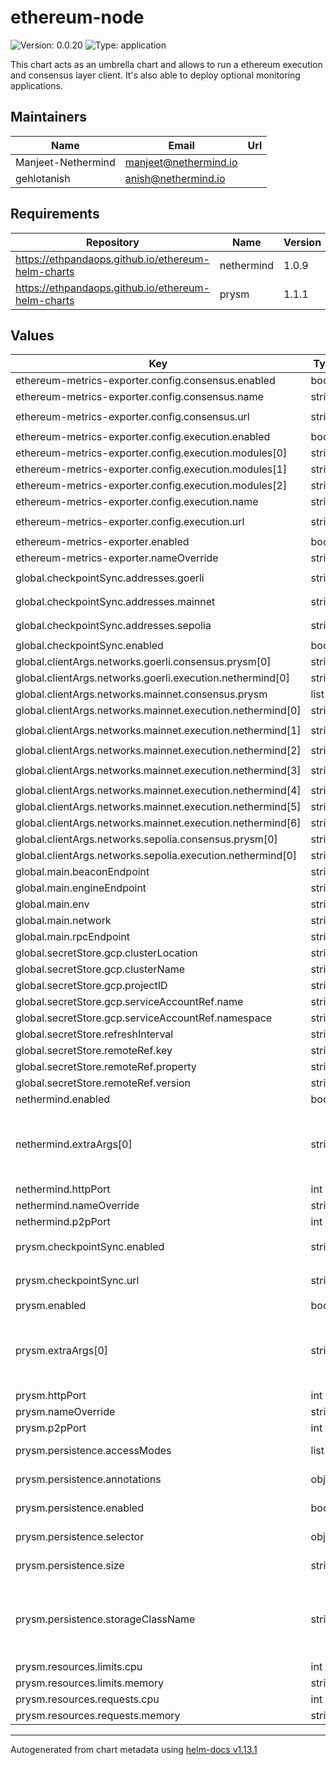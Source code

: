 # ethereum-node

![Version: 0.0.20](https://img.shields.io/badge/Version-0.0.20-informational?style=flat-square) ![Type: application](https://img.shields.io/badge/Type-application-informational?style=flat-square)

This chart acts as an umbrella chart and allows to run a ethereum execution and consensus layer client. It's also able to deploy optional monitoring applications.

## Maintainers

| Name | Email | Url |
| ---- | ------ | --- |
| Manjeet-Nethermind | <manjeet@nethermind.io> |  |
| gehlotanish | <anish@nethermind.io> |  |

## Requirements

| Repository | Name | Version |
|------------|------|---------|
| https://ethpandaops.github.io/ethereum-helm-charts | nethermind | 1.0.9 |
| https://ethpandaops.github.io/ethereum-helm-charts | prysm | 1.1.1 |

## Values

| Key | Type | Default | Description |
|-----|------|---------|-------------|
| ethereum-metrics-exporter.config.consensus.enabled | bool | `true` |  |
| ethereum-metrics-exporter.config.consensus.name | string | `"consensus-client"` |  |
| ethereum-metrics-exporter.config.consensus.url | string | `"{{ tpl  .Values.global.main.beaconEndpoint . }}"` |  |
| ethereum-metrics-exporter.config.execution.enabled | bool | `true` |  |
| ethereum-metrics-exporter.config.execution.modules[0] | string | `"eth"` |  |
| ethereum-metrics-exporter.config.execution.modules[1] | string | `"net"` |  |
| ethereum-metrics-exporter.config.execution.modules[2] | string | `"web3"` |  |
| ethereum-metrics-exporter.config.execution.name | string | `"execution-client"` |  |
| ethereum-metrics-exporter.config.execution.url | string | `"{{ tpl  .Values.global.main.rpcEndpoint . }}"` |  |
| ethereum-metrics-exporter.enabled | bool | `false` |  |
| ethereum-metrics-exporter.nameOverride | string | `"metrics-exporter"` |  |
| global.checkpointSync.addresses.goerli | string | `"https://checkpoint-sync.goerli.ethpandaops.io"` |  |
| global.checkpointSync.addresses.mainnet | string | `"https://mainnet-checkpoint-sync.attestant.io"` |  |
| global.checkpointSync.addresses.sepolia | string | `"https://checkpoint-sync.sepolia.ethpandaops.io"` |  |
| global.checkpointSync.enabled | bool | `true` |  |
| global.clientArgs.networks.goerli.consensus.prysm[0] | string | `"--goerli"` |  |
| global.clientArgs.networks.goerli.execution.nethermind[0] | string | `"--config=goerli"` |  |
| global.clientArgs.networks.mainnet.consensus.prysm | list | `[]` |  |
| global.clientArgs.networks.mainnet.execution.nethermind[0] | string | `"--Pruning.Mode=Hybrid"` |  |
| global.clientArgs.networks.mainnet.execution.nethermind[1] | string | `"--Pruning.FullPruningTrigger=VolumeFreeSpace"` |  |
| global.clientArgs.networks.mainnet.execution.nethermind[2] | string | `"--Pruning.FullPruningThresholdMb=256000"` |  |
| global.clientArgs.networks.mainnet.execution.nethermind[3] | string | `"--Pruning.AvailableSpaceCheckEnabled=false"` |  |
| global.clientArgs.networks.mainnet.execution.nethermind[4] | string | `"--Sync.NonValidatorNode=true"` |  |
| global.clientArgs.networks.mainnet.execution.nethermind[5] | string | `"--Sync.DownloadBodiesInFastSync=false"` |  |
| global.clientArgs.networks.mainnet.execution.nethermind[6] | string | `"--Sync.DownloadReceiptsInFastSync=false"` |  |
| global.clientArgs.networks.sepolia.consensus.prysm[0] | string | `"--sepolia"` |  |
| global.clientArgs.networks.sepolia.execution.nethermind[0] | string | `"--config=sepolia"` |  |
| global.main.beaconEndpoint | string | `"http://{{ .Release.Name }}-beacon:5052"` |  |
| global.main.engineEndpoint | string | `"http://{{ .Release.Name }}-execution:8551"` |  |
| global.main.env | string | `"staging"` |  |
| global.main.network | string | `"mainnet"` |  |
| global.main.rpcEndpoint | string | `"http://{{ .Release.Name }}-execution:8545"` |  |
| global.secretStore.gcp.clusterLocation | string | `"dummy-cluster-location"` |  |
| global.secretStore.gcp.clusterName | string | `"dummy-cluster-name"` |  |
| global.secretStore.gcp.projectID | string | `"dummy-project-id"` |  |
| global.secretStore.gcp.serviceAccountRef.name | string | `"dummy-service-account"` |  |
| global.secretStore.gcp.serviceAccountRef.namespace | string | `"dummy-namespace"` |  |
| global.secretStore.refreshInterval | string | `"10m"` |  |
| global.secretStore.remoteRef.key | string | `"dummy-key"` |  |
| global.secretStore.remoteRef.property | string | `"dummy-property"` |  |
| global.secretStore.remoteRef.version | string | `"1"` |  |
| nethermind.enabled | bool | `true` |  |
| nethermind.extraArgs[0] | string | `"{{- with( index .Values.global.clientArgs.networks .Values.global.main.network ) }}\n  {{- range $i, $v := .execution.nethermind }}\n  {{- if (eq $i 0) }}\n  {{- $v }}\n  {{- else }}\n  {{ $v }}\n  {{- end }}\n  {{- end -}}\n{{- end }}"` |  |
| nethermind.httpPort | int | `8545` |  |
| nethermind.nameOverride | string | `"execution"` |  |
| nethermind.p2pPort | int | `30303` |  |
| prysm.checkpointSync.enabled | string | `"{{ default .Values.global.checkpointSync.enabled false }}"` |  |
| prysm.checkpointSync.url | string | `"{{ index .Values.global.checkpointSync.addresses .Values.global.main.network }}"` |  |
| prysm.enabled | bool | `true` |  |
| prysm.extraArgs[0] | string | `"--execution-endpoint={{ tpl .Values.global.main.engineEndpoint . }} {{- with( index .Values.global.clientArgs.networks .Values.global.main.network ) }}\n  {{- range .consensus.prysm }}\n  {{ . }}\n  {{- end -}}\n{{- end -}}"` |  |
| prysm.httpPort | int | `5052` |  |
| prysm.nameOverride | string | `"beacon"` |  |
| prysm.p2pPort | int | `9000` |  |
| prysm.persistence.accessModes | list | `["ReadWriteOnce"]` | Use an existing PVC when persistence.enabled |
| prysm.persistence.annotations | object | `{}` | Annotations for volume claim template |
| prysm.persistence.enabled | bool | `true` | Uses an EmptyDir when not enabled |
| prysm.persistence.selector | object | `{}` | Selector for volume claim template |
| prysm.persistence.size | string | `"100Gi"` | Requested size for volume claim template |
| prysm.persistence.storageClassName | string | `"standard-rwo"` | Use a specific storage class E.g 'local-path' for local storage to achieve best performance Read more (https://github.com/rancher/local-path-provisioner) |
| prysm.resources.limits.cpu | int | `4` |  |
| prysm.resources.limits.memory | string | `"4Gi"` |  |
| prysm.resources.requests.cpu | int | `2` |  |
| prysm.resources.requests.memory | string | `"2Gi"` |  |

----------------------------------------------
Autogenerated from chart metadata using [helm-docs v1.13.1](https://github.com/norwoodj/helm-docs/releases/v1.13.1)
